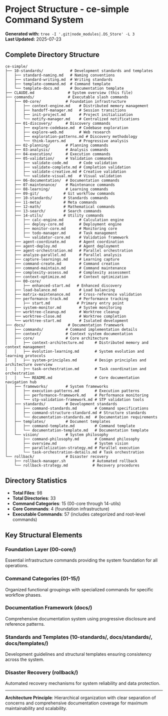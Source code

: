 # Project Structure - ce-simple Command System

**Generated with:** `tree -I '.git|node_modules|.DS_Store' -L 3`  
**Last Updated:** 2025-07-23

## Complete Directory Structure

```
ce-simple/
├── 10-standards/            # Development standards and templates
│   ├── standard-naming.md   # Naming conventions
│   ├── standard-writing.md  # Writing standards
│   ├── template-command.md  # Command template
│   └── template-docs.md     # Documentation template
├── CLAUDE.md               # System overview (this file)
├── commands/               # Executable slash commands
│   ├── 00-core/           # Foundation infrastructure
│   │   ├── context-engine.md    # Distributed memory management
│   │   ├── handoff-manager.md   # Session transitions
│   │   ├── init-project.md      # Project initialization
│   │   └── notify-manager.md    # Centralized notifications
│   ├── 01-discovery/      # Discovery commands
│   │   ├── explore-codebase.md  # Codebase exploration
│   │   ├── explore-web.md       # Web research
│   │   ├── exploration-patterns.md # Discovery methodology
│   │   └── think-layers.md      # Progressive analysis
│   ├── 02-planning/       # Planning commands
│   ├── 03-analysis/       # Analysis commands
│   ├── 04-execution/      # Execution commands
│   ├── 05-validation/     # Validation commands
│   │   ├── validate-code.md     # Code validation
│   │   ├── validate-complete.md # Completion validation
│   │   ├── validate-creative.md # Creative validation
│   │   └── validate-visual.md   # Visual validation
│   ├── 06-documentation/  # Documentation commands
│   ├── 07-maintenance/    # Maintenance commands
│   ├── 08-learning/       # Learning commands
│   ├── 09-git/           # Git workflow commands
│   ├── 10-standards/     # Standards commands
│   ├── 11-meta/          # Meta commands
│   ├── 12-math/          # Mathematical commands
│   ├── 13-search/        # Search commands
│   ├── 14-utils/         # Utility commands
│   │   ├── calc-engine.md       # Calculation engine
│   │   ├── deploy-core.md       # Deployment engine
│   │   ├── monitor-core.md      # Monitoring core
│   │   ├── todo-manager.md      # Task management
│   │   └── validator-core.md    # Validation framework
│   ├── agent-coordinate.md      # Agent coordination
│   ├── agent-deploy.md          # Agent deployment
│   ├── agent-orchestration.md   # Parallel orchestration
│   ├── analyze-parallel.md      # Parallel analysis
│   ├── capture-learnings.md     # Learning capture
│   ├── command-create.md        # Command creation
│   ├── command-maintain.md      # Command maintenance
│   ├── complexity-assess.md     # Complexity assessment
│   ├── context-optimize.md      # Context optimization
│   ├── 00-core/
│   │   ├── enhanced-start.md   # Enhanced discovery
│   ├── load-balance.md          # Load balancing
│   ├── matrix-maintenance.md    # Cross-reference validation
│   ├── performance-track.md     # Performance tracking
│   │   ├── start.md            # Primary entry point
│   ├── system-monitor.md        # System monitoring
│   ├── worktree-cleanup.md      # Worktree cleanup
│   ├── worktree-close.md        # Worktree completion
│   └── worktree-start.md        # Isolated development
├── docs/                   # Documentation framework
│   ├── commands/          # Command implementation details
│   ├── context/           # Context system documentation
│   ├── core/              # Core architecture
│   │   ├── context-architecture.md     # Distributed memory and context management
│   │   ├── evolution-learning.md       # System evolution and learning protocols
│   │   ├── system-principles.md        # Design principles and architecture overview
│   │   ├── task-orchestration.md       # Task coordination and orchestration
│   │   └── README.md                   # Core documentation navigation hub
│   ├── frameworks/        # System frameworks
│   │   ├── execution-patterns.md       # Execution patterns
│   │   ├── performance-framework.md    # Performance monitoring
│   │   └── stp-validation-framework.md # STP validation tools
│   ├── standards/         # Development standards
│   │   ├── command-standards.md        # Command specifications
│   │   ├── command-structure-standard.md # Structure standards
│   │   └── documentation-standards.md  # Documentation requirements
│   ├── templates/         # Document templates
│   │   ├── command-template.md         # Command template
│   │   └── documentation-template.md   # Documentation template
│   └── vision/            # System philosophy
│       ├── command-philosophy.md       # Command philosophy
│       ├── overview.md                 # System vision
│       ├── parallelization-strategy.md # Parallel execution
│       └── task-orchestration-details.md # Task orchestration
└── rollback/              # Disaster recovery
    ├── rollback-manager.sh            # Automated rollback
    └── rollback-strategy.md           # Recovery procedures
```

## Directory Statistics

- **Total Files**: 98
- **Total Directories**: 33
- **Command Categories**: 15 (00-core through 14-utils)
- **Core Commands**: 4 (foundation infrastructure)
- **Executable Commands**: 57 (includes categorized and root-level commands)

## Key Structural Elements

### Foundation Layer (00-core/)
Essential infrastructure commands providing the system foundation for all operations.

### Command Categories (01-15/)
Organized functional groupings with specialized commands for specific workflow phases.

### Documentation Framework (docs/)
Comprehensive documentation system using progressive disclosure and reference patterns.

### Standards and Templates (10-standards/, docs/standards/, docs/templates/)
Development guidelines and structural templates ensuring consistency across the system.

### Disaster Recovery (rollback/)
Automated recovery mechanisms for system reliability and data protection.

---

**Architecture Principle**: Hierarchical organization with clear separation of concerns and comprehensive documentation coverage for maximum maintainability and scalability.